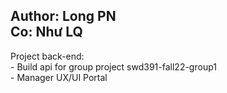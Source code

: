 Author: Long PN<br>
Co: Như LQ<br>
---------------------------------------------

Project back-end:<br>
	- Build api for group project swd391-fall22-group1<br>
	- Manager UX/UI Portal<br>
